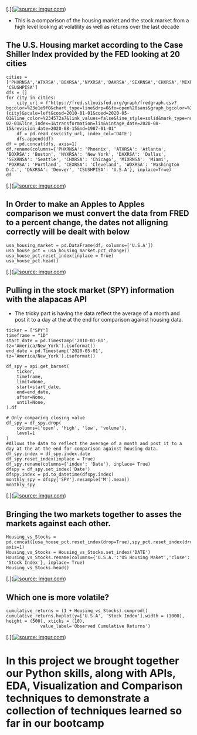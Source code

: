[.](<a href="https://imgur.com/MpkfU6j"><img src="https://i.imgur.com/MpkfU6j.png" title="source: imgur.com" /></a>)

 - This is a comparison of the housing market and the stock market from a high level looking at volatility as well as returns over the last decade 

## The U.S. Housing market according to the Case Shiller Index provided by the FED looking at 20 cities ##

```
cities = ['PHXRNSA','ATXRSA','BOXRSA','NYXRSA','DAXRSA','SEXRNSA','CHXRSA','MIXRNSA','POXRSA','CEXRSA','WDXRSA','DNXRSA', 'CSUSHPISA']
dfs = []
for city in cities:
    city_url = f"https://fred.stlouisfed.org/graph/fredgraph.csv?bgcolor=%23e1e9f0&chart_type=line&drp=0&fo=open%20sans&graph_bgcolor=%23ffffff&height=450&mode=fred&recession_bars=on&txtcolor=%23444444&ts=12&tts=12&width=1168&nt=0&thu=0&trc=0&show_legend=yes&show_axis_titles=yes&show_tooltip=yes&id={city}&scale=left&cosd=2010-01-01&coed=2020-05-01&line_color=%234572a7&link_values=false&line_style=solid&mark_type=none&mw=3&lw=2&ost=-99999&oet=99999&mma=0&fml=a&fq=Monthly&fam=avg&fgst=lin&fgsnd=2020-02-01&line_index=1&transformation=lin&vintage_date=2020-08-15&revision_date=2020-08-15&nd=1987-01-01"
    df = pd.read_csv(city_url, index_col='DATE')
    dfs.append(df)
df = pd.concat(dfs, axis=1)
df.rename(columns={'PHXRNSA': 'Phoenix', 'ATXRSA': 'Atlanta', 'BOXRSA': 'Boston', 'NYXRSA': 'New York', 'DAXRSA': 'Dallas', 'SEXRNSA': 'Seattle', 'CHXRSA': 'Chicago', 'MIXRNSA': 'Miami', 'POXRSA': 'Portland', 'CEXRSA': 'Cleveland', 'WDXRSA': 'Washington D.C.', 'DNXRSA': 'Denver', 'CSUSHPISA': 'U.S.A'}, inplace=True)
df
```
[.](<a href="https://imgur.com/RPHsLql"><img src="https://i.imgur.com/RPHsLql.jpg" title="source: imgur.com" /></a>)

## In Order to make an Apples to Apples comparison we must convert the data from FRED to a percent change, the dates not alligning correctly will be dealt with below ##

```
usa_housing_market = pd.DataFrame(df, columns=['U.S.A'])
usa_house_pct = usa_housing_market.pct_change()
usa_house_pct.reset_index(inplace = True)
usa_house_pct.head()
```
[.](<a href="https://imgur.com/uFtkZfm"><img src="https://i.imgur.com/uFtkZfm.jpg" title="source: imgur.com" /></a>)

## Pulling in the stock market (SPY) information with the alapacas API ##
- The tricky part is having the data reflect the average of a month and post it to a day at the at the end for comparison against housing data.

```
ticker = ["SPY"]
timeframe = "1D"
start_date = pd.Timestamp('2010-01-01', tz='America/New_York').isoformat()
end_date = pd.Timestamp('2020-05-01', tz='America/New_York').isoformat()

df_spy = api.get_barset(
    ticker,
    timeframe,
    limit=None,
    start=start_date,
    end=end_date,
    after=None,
    until=None,
).df

# Only comparing closing value
df_spy = df_spy.drop(
    columns=['open', 'high', 'low', 'volume'],
    level=1
)
#Allows the data to reflect the average of a month and post it to a day at the at the end for comparison against housing data.
df_spy.index = df_spy.index.date
df_spy.reset_index(inplace = True)
df_spy.rename(columns={'index': 'Date'}, inplace= True)
dfspy = df_spy.set_index('Date')
dfspy.index = pd.to_datetime(dfspy.index)
monthly_spy = dfspy['SPY'].resample('M').mean()
monthly_spy
```
[.](<a href="https://imgur.com/eWxJOyj"><img src="https://i.imgur.com/eWxJOyj.jpg" title="source: imgur.com" /></a>)


## Bringing the two markets together to asses the markets against each other. ##

```
Housing_vs_Stocks = pd.concat([usa_house_pct.reset_index(drop=True),spy_pct.reset_index(drop=True)], axis=1)
Housing_vs_Stocks = Housing_vs_Stocks.set_index('DATE')
Housing_vs_Stocks.rename(columns={'U.S.A.':'US Housing Maket','close': 'Stock Index'}, inplace= True)
Housing_vs_Stocks.head()
```
[.](<a href="https://imgur.com/Q9MU5ZK"><img src="https://i.imgur.com/Q9MU5ZK.jpg" title="source: imgur.com" /></a>)

## Which one is more volatile? ##

```
cumulative_returns = (1 + Housing_vs_Stocks).cumprod()
cumulative_returns.hvplot(y=['U.S.A', 'Stock Index'],width = (1000), height = (500), xticks = (10),
             value_label='Observed Cumulative Returns')
```
[.](<a href="https://imgur.com/y4JgTV1"><img src="https://i.imgur.com/y4JgTV1.jpg" title="source: imgur.com" /></a>)

# In this project we brought together our Python skills, along with APIs, EDA, Visualization and Comparison techniques to demonstrate a collection of techniques learned so far in our bootcamp #
